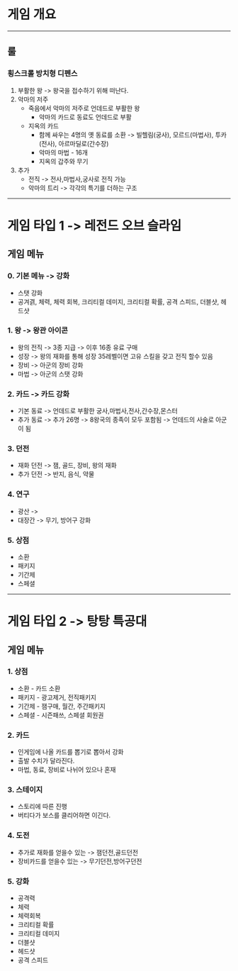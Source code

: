 # 게임 개요
---
## 룰
### 횡스크롤 방치형 디펜스
1) 부활한 왕 -> 왕국을 접수하기 위해 떠난다. 
2) 악마의 저주
    - 죽음에서 악마의 저주로 언데드로 부활한 왕 
      - 악마의 카드로 동료도 언데드로 부활 
    - 지옥의 카드
      - 함께 싸우는 4명의 옛 동료를 소환 -> 빌헬림(궁사), 모르드(마법사), 투카(전사), 아르마딜로(간수장)
      - 악마의 마법 - 16개
      - 지옥의 갑주와 무기
3) 추가
    - 전직 -> 전사,마법사,궁사로 전직 가능
    - 악마의 트리 -> 각각의 특기를 더하는 구조  
---
# 게임 타입 1 -> 레전드 오브 슬라임
## 게임 메뉴
### 0. 기본 메뉴 -> 강화
- 스탯 강화 
- 공겨겱, 체력, 체력 회복, 크리티컬 데미지, 크리티컬 확률, 공격 스피드, 더블샷, 헤드샷

### 1. 왕 -> 왕관 아이콘
- 왕의 전직 -> 3종 지급 -> 이후 16종 유료 구매
- 성장 -> 왕의 재화를 통해 성장 35레벨이면 고유 스킬을 갖고 전직 할수 있음
- 장비 -> 아군의 장비 강화
- 마법 -> 아군의 스탯 강화

### 2. 카드 -> 카드 강화 
- 기본 동료 -> 언데드로 부활한 궁사,마법사,전사,간수장,몬스터
- 추가 동료 -> 추가 26명 -> 8왕국의 종족이 모두 포함됨 -> 언데드의 사술로 아군이 됨 

### 3. 던전
- 재화 던전 -> 잼, 골드, 장비, 왕의 재화  
- 추가 던전 -> 반지, 음식, 약물

### 4. 연구
- 광산 -> 
- 대장간 -> 무기, 방어구 강화

### 5. 상점
- 소환
- 패키지
- 기간제
- 스페셜

---

# 게임 타입 2 -> 탕탕 특공대
## 게임 메뉴
### 1. 상점
- 소환 - 카드 소환
- 패키지 - 광고제거, 전직패키지
- 기간제 - 잼구매, 월간, 주간패키지
- 스페셜 - 시즌패쓰, 스페셜 회원권

### 2. 카드
- 인게임에 나올 카드를 뽑기로 뽑아서 강화
- 출발 수치가 달라진다.
- 마법, 동료, 장비로 나뉘어 있으나 혼재

### 3. 스테이지
- 스토리에 따른 진행
- 버티다가 보스를 클리어하면 이긴다.

### 4. 도전
- 추가로 재화를 얻을수 있는 -> 잼던전,골드던전 
- 장비카드를 얻을수 있는 -> 무기던전,방어구던전

### 5. 강화
- 공격력
- 체력
- 체력회복
- 크리티컬 확률
- 크리티컬 데미지 
- 더블샷 
- 헤드샷 
- 공격 스피드


